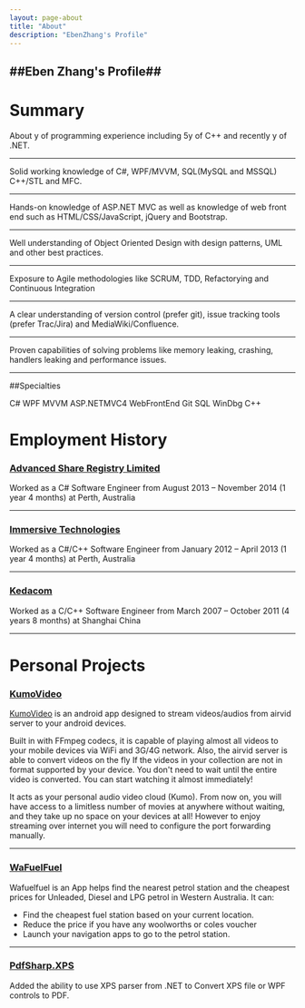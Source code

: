 ```yaml
---
layout: page-about
title: "About"
description: "EbenZhang's Profile"
---
```


##**Eben Zhang's Profile**##
----

# Summary
About <span class='js-years-of-exp'></span>y of programming experience including 5y of C++ and recently <span class='js-years-of-csharp'></span>y of .NET.

----

Solid working knowledge of C#, WPF/MVVM, SQL(MySQL and MSSQL) C++/STL and MFC.

----

 Hands-on knowledge of ASP.NET MVC as well as knowledge of web front end such as HTML/CSS/JavaScript, jQuery and Bootstrap.

----

Well understanding of Object Oriented Design with design patterns, UML and other best practices.

----

Exposure to Agile methodologies like SCRUM, TDD, Refactorying and Continuous Integration

----
A clear understanding of version control (prefer git), issue tracking tools (prefer Trac/Jira) and 
MediaWiki/Confluence.

----

Proven capabilities of solving problems like memory leaking, crashing, handlers leaking and performance issues.

----

##Specialties

C# WPF MVVM ASP.NETMVC4 WebFrontEnd Git SQL WinDbg  C++

# Employment History

### [Advanced Share Registry Limited](http://advancedshare.com.au)
Worked as a C# Software Engineer from August 2013 – November 2014 (1 year 4 months) at Perth, Australia

----------

### [Immersive Technologies](http://ImmersiveTechnologies.com.au)
Worked as a C#/C++ Software Engineer from January 2012 – April 2013 (1 year 4 months) at Perth, Australia

----------

### [Kedacom](http://kedacom.com/en)
Worked as a C/C++ Software Engineer from March 2007 – October 2011 (4 years 8 months) at Shanghai China

----------

# Personal Projects

### [KumoVideo](https://play.google.com/store/apps/details?id=com.ezhang.kumovid)

[KumoVideo](https://play.google.com/store/apps/details?id=com.ezhang.kumovid) is an android app designed to stream videos/audios from airvid server to your android devices.

Built in with FFmpeg codecs, it is capable of playing almost all videos to your mobile devices via WiFi and 3G/4G network. Also, the airvid server is able to convert videos on the fly If the videos in your collection are not in format supported by your device. You don't need to wait until the entire video is converted. You can start watching it almost immediately!

It acts as your personal audio video cloud (Kumo). From now on, you will have access to a limitless number of movies at anywhere without waiting, and they take up no space on your devices at all!
However to enjoy streaming over internet you will need to configure the port forwarding manually.

----------

### [WaFuelFuel](https://play.google.com/store/apps/details?id=com.ezhang.kumovid)

Wafuelfuel is an App helps find the nearest petrol station and the cheapest prices for Unleaded, Diesel and LPG petrol in Western Australia. It can:

- Find the cheapest fuel station based on your current location.
- Reduce the price if you have any woolworths or coles voucher
- Launch your navigation apps to go to the petrol station.

----------

### [PdfSharp.XPS](https://github.com/ebenzhang/PdfSharp.XPS)
Added the ability to use XPS parser from .NET to Convert XPS file or WPF controls to PDF.
